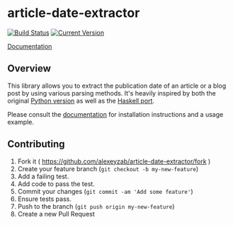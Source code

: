 # article-date-extractor

[![Build Status](https://travis-ci.org/alexeyzab/article-date-extractor.svg?branch=master)](https://travis-ci.org/alexeyzab/article-date-extractor)
[![Current Version](https://meritbadge.herokuapp.com/article-date-extractor)](https://crates.io/crates/article-date-extractor)

[Documentation](https://docs.rs/article-date-extractor)

## Overview

This library allows you to extract the publication date of an article or a blog post by using various parsing methods. It's heavily inspired by both the original [Python version](https://github.com/Webhose/article-date-extractor) as well as the [Haskell port](https://github.com/amir/article-date-extractor).

Please consult the [documentation](https://docs.rs/article-date-extractor) for installation instructions and a usage example.

## Contributing

1. Fork it ( https://github.com/alexeyzab/article-date-extractor/fork )
2. Create your feature branch (`git checkout -b my-new-feature`)
3. Add a failing test.
4. Add code to pass the test.
5. Commit your changes (`git commit -am 'Add some feature'`)
6. Ensure tests pass.
7. Push to the branch (`git push origin my-new-feature`)
8. Create a new Pull Request
